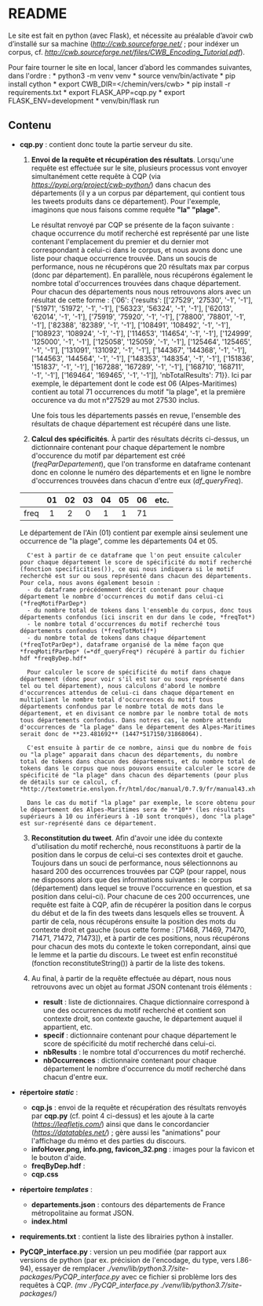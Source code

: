 # README

Le site est fait en python (avec Flask), et nécessite au préalable d’avoir cwb d’installé sur sa machine (*http://cwb.sourceforge.net/* ; pour indéxer un corpus, cf. *http://cwb.sourceforge.net/files/CWB_Encoding_Tutorial.pdf*). 

Pour faire tourner le site en local, lancer d’abord les commandes suivantes, dans l'ordre : 
    * python3 -m venv venv
    * source venv/bin/activate 
    * pip install cython 
    * export CWB_DIR=</chemin/vers/cwb>
    * pip install -r requirements.txt 
    * export FLASK_APP=cqp.py 
    * export FLASK_ENV=development 
    * venv/bin/flask run

## Contenu 

* **cqp.py** : contient donc toute la partie serveur du site. 
    1. **Envoi de la requête et récupération des résultats**. Lorsqu'une requête est effectuée sur le site, plusieurs processus vont envoyer simultanément cette requête à CQP (via  *https://pypi.org/project/cwb-python/*) dans chacun des départements (il y a un corpus par département, qui contient tous les tweets produits dans ce département). 
    Pour l'exemple, imaginons que nous faisons comme requête **"la" "plage"**.

        Le résultat renvoyé par CQP se présente de la façon suivante : chaque occurrence du motif recherché est représenté par une liste contenant l'emplacement du premier et du dernier mot correspondant à celui-ci dans le corpus, et nous avons donc une liste pour chaque occurrence trouvée. Dans un soucis de performance, nous ne récupérons que 20 résultats max par corpus (donc par département).
        En parallèle, nous récupérons également le nombre total d'occurrences trouvées dans chaque département.
        Pour chacun des départements nous nous retrouvons alors avec un résultat de cette forme : {'06': {'results': [['27529', '27530', '-1', '-1'], ['51971', '51972', '-1', '-1'], ['56323', '56324', '-1', '-1'], ['62013', '62014', '-1', '-1'], ['75919', '75920', '-1', '-1'], ['78800', '78801', '-1', '-1'], ['82388', '82389', '-1', '-1'], ['108491', '108492', '-1', '-1'], ['108923', '108924', '-1', '-1'], ['114653', '114654', '-1', '-1'], ['124999', '125000', '-1', '-1'], ['125058', '125059', '-1', '-1'], ['125464', '125465', '-1', '-1'], ['131091', '131092', '-1', '-1'], ['144367', '144368', '-1', '-1'], ['144563', '144564', '-1', '-1'], ['148353', '148354', '-1', '-1'], ['151836', '151837', '-1', '-1'], ['167288', '167289', '-1', '-1'], ['168710', '168711', '-1', '-1'], ['169464', '169465', '-1', '-1']], 'nbTotalResults': 71}}. Ici par exemple, le département dont le code est 06 (Alpes-Maritimes) contient au total 71 occurrences du motif "la plage", et la première occurence va du mot n°27529 au mot 27530 inclus. 
    
        Une fois tous les départements passés en revue, l'ensemble des résultats de chaque département est récupéré dans une liste. 
        
    2. **Calcul des spécificités**. À partir des résultats décrits ci-dessus, un dictionnaire contenant pour chaque département le nombre d'occurence du motif par département est créé (*freqParDepartement*), que l'on transforme en dataframe contenant donc en colonne le numéro des départements et en ligne le nombre d'occurrences trouvées dans chacun d'entre eux (*df_queryFreq*).
    
	|      | 01 | 02 | 03 | 04 | 05 | 06 | etc. |  
	|:---: |:--:|:--:|:--:|:--:|:--:|:--:| :--: |
	| freq | 1  | 2  | 0  | 1  | 1  | 71 |      |  
	Le département de l'Ain (01) contient par exemple ainsi seulement une occurrence de "la plage", comme les départements 04 et 05.
	
        C'est à partir de ce dataframe que l'on peut ensuite calculer pour chaque département le score de spécificité du motif recherché (fonction specificities()), ce qui nous indiquera si le motif recherché est sur ou sous représenté dans chacun des départements. Pour cela, nous avons également besoin : 
        - du dataframe précédemment décrit contenant pour chaque département le nombre d'occurrences du motif dans celui-ci (*freqMotifParDep*)
        - du nombre total de tokens dans l'ensemble du corpus, donc tous départements confondus (ici inscrit en dur dans le code, *freqTot*)
        - le nombre total d'occurrences du motif recherché tous départements confondus (*freqTotMotif*)
        - du nombre total de tokens dans chaque département (*freqTotParDep*), dataframe organisé de la même façon que *freqMotifParDep* (=*df_queryFreq*) récupéré à partir du fichier hdf *freqByDep.hdf*
        
        Pour calculer le score de spécificité du motif dans chaque département (donc pour voir s'il est sur ou sous représenté dans tel ou tel département), nous calculons d'abord le nombre d'occurrences attendus de celui-ci dans chaque département en multipliant le nombre total d'occurrences du motif tous départements confondus par le nombre total de mots dans le département, et en divisant ce nombre par le nombre total de mots tous départements confondus. Dans notres cas, le nombre attendu d'occurrences de "la plage" dans le département des Alpes-Maritimes serait donc de **23.481692** (1447*517150/31868064).
        
        C'est ensuite à partir de ce nombre, ainsi que du nombre de fois ou "la plage" apparait dans chacun des départements, du nombre total de tokens dans chacun des départements, et du nombre total de tokens dans le corpus que nous pouvons ensuite calculer le score de spécificité de "la plage" dans chacun des départements (pour plus de détails sur ce calcul, cf. *http://textometrie.enslyon.fr/html/doc/manual/0.7.9/fr/manual43.xhtml*). 
        
        Dans le cas du motif "la plage" par exemple, le score obtenu pour le département des Alpes-Maritimes sera de **10** (les résultats supérieurs à 10 ou inférieurs à -10 sont tronqués), donc "la plage" est sur-représenté dans ce département.

    3. **Reconstitution du tweet**. Afin d'avoir une idée du contexte d'utilisation du motif recherché, nous reconstituons à partir de la position dans le corpus de celui-ci ses contextes droit et gauche. Toujours dans un souci de performance, nous sélectionnons au hasard 200 des occurrences trouvées par CQP (pour rappel, nous ne disposons alors que des informations suivantes : le corpus (département) dans lequel se trouve l'occurrence en question, et sa position dans celui-ci). 
    Pour chacune de ces 200 occurrences, une requête est faite à CQP, afin de récupérer la position dans le corpus du début et de la fin des tweets dans lesquels elles se trouvent. À partir de cela, nous récupérons ensuite la position des mots du contexte droit et gauche (sous cette forme : [71468, 71469, 71470, 71471, 71472, 71473]), et à partir de ces positions, nous récupérons pour chacun des mots du contexte le token correpondant, ainsi que le lemme et la partie du discours. Le tweet est enfin reconstitué (fonction reconstituteString()) à partir de la liste des tokens.
    
    4. Au final, à partir de la requête effectuée au départ, nous nous retrouvons avec un objet au format JSON contenant trois éléments : 
        - **result** : liste de dictionnaires. Chaque dictionnaire correspond à une des occurrences du motif recherché et contient son contexte droit, son contexte gauche, le département auquel il appartient, etc. 
        - **specif** : dictionnaire contenant pour chaque département le score de spécificité du motif recherché dans celui-ci. 
        - **nbResults** : le nombre total d'occurrences du motif recherché.
        - **nbOccurrences** : dictionnaire contenant pour chaque département le nombre d'occurrence du motif recherché dans chacun d'entre eux. 
        
* **répertoire *static*** : 

    - **cqp.js** : envoi de la requête et récupération des résultats renvoyés par **cqp.py** (cf. point 4 ci-dessus) et les ajoute à la carte (*https://leafletjs.com/*) ainsi que dans le concordancier (*https://datatables.net/*) ; gère aussi les "animations" pour l'affichage du mémo et des parties du discours. 
    - **infoHover.png, info.png, favicon_32.png** : images pour la favicon et le bouton d'aide.
    - **freqByDep.hdf** : 
    - **cqp.css**

* **répertoire *templates*** : 
    - **departements.json** : contours des départements de France métropolitaine au format JSON. 
    - **index.html** 

* **requirements.txt** : contient la liste des librairies python à installer. 
* **PyCQP_interface.py** : version un peu modifiée (par rapport aux versions de python (par ex. précision de l'encodage, du type, vers l.86-94), essayer de remplacer *./venv/lib/python3.7/site-packages/PyCQP_interface.py* avec ce fichier si problème lors des requêtes à CQP. *(mv ./PyCQP_interface.py ./venv/lib/python3.7/site-packages/)*
